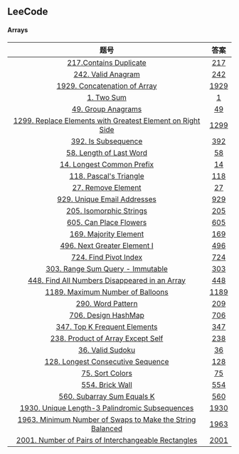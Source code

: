 ## LeeCode

#### Arrays

|                             题号                             |          答案          |
| :----------------------------------------------------------: | :--------------------: |
| [217.Contains Duplicate](https://leetcode.com/problems/contains-duplicate/description/) | [217](./Arrays/217.md) |
| [242. Valid Anagram](https://leetcode.com/problems/valid-anagram/description/) | [242](./Arrays/242.md) |
| [1929. Concatenation of Array](https://leetcode.com/problems/concatenation-of-array/description/) | [1929](./Arrays/1929.md) |
| [1. Two Sum](https://leetcode.com/problems/two-sum/description/) |        [1](./Arrays/1.md)        |
| [49. Group Anagrams](https://leetcode.com/problems/group-anagrams/description/) | [49](./Arrays/49.md) |
| [1299. Replace Elements with Greatest Element on Right Side](https://leetcode.com/problems/replace-elements-with-greatest-element-on-right-side/description/) |  [1299](./Arrays/1299.md) |
| [392. Is Subsequence](https://leetcode.com/problems/is-subsequence/description/) | [392](./Arrays/392.md) |
| [58. Length of Last Word](https://leetcode.com/problems/length-of-last-word/description/) | [58](./Arrays/58.md) |
| [14. Longest Common Prefix](https://leetcode.com/problems/longest-common-prefix/description/) | [14](./Arrays/14.md) |
| [118. Pascal's Triangle](https://leetcode.com/problems/pascals-triangle/description/) | [118](./Arrays/118.md) |
| [27. Remove Element](https://leetcode.com/problems/remove-element/description/) | [27](./Arrays/27.md) |
| [929. Unique Email Addresses](https://leetcode.com/problems/unique-email-addresses/) | [929](./Arrays/929.md) |
| [205. Isomorphic Strings](https://leetcode.com/problems/isomorphic-strings/description/) | [205](./Arrays/205.md) |
| [605. Can Place Flowers](https://leetcode.com/problems/can-place-flowers/description/) | [605](./Arrays/605.md) |
| [169. Majority Element](https://leetcode.com/problems/majority-element/description/) | [169](./Arrays/169.md) |
| [496. Next Greater Element I](https://leetcode.com/problems/next-greater-element-i/description/) | [496](./Arrays/496.md) |
| [724. Find Pivot Index](https://leetcode.com/problems/find-pivot-index/description/) | [724](./Arrays/724.md) |
| [303. Range Sum Query - Immutable](https://leetcode.com/problems/range-sum-query-immutable/description/) | [303](./Arrays/303.md) |
| [448. Find All Numbers Disappeared in an Array](https://leetcode.com/problems/find-all-numbers-disappeared-in-an-array/description/) | [448](./Arrays/448.md) |
| [1189. Maximum Number of Balloons](https://leetcode.com/problems/maximum-number-of-balloons/description/) | [1189](./Arrays/1189.md) |
| [290. Word Pattern](https://leetcode.com/problems/word-pattern/description/) | [209](./Arrays/290.md) |
| [706. Design HashMap](https://leetcode.com/problems/design-hashmap/description/) | [706](./Arrays/706.md) |
| [347. Top K Frequent Elements](https://leetcode.com/problems/top-k-frequent-elements/description/) | [347](./Arrays/347.md) |
| [238. Product of Array Except Self](https://leetcode.com/problems/product-of-array-except-self/description/) | [238](./Arrays/238.md) |
| [36. Valid Sudoku](https://leetcode.com/problems/valid-sudoku/description/) | [36](./Arrays/36.md) |
| [128. Longest Consecutive Sequence](https://leetcode.com/problems/longest-consecutive-sequence/description/) | [128](./Arrays/128.md) |
| [75. Sort Colors](https://leetcode.com/problems/sort-colors/description/) | [75](./Arrays/75.md) |
| [554. Brick Wall](https://leetcode.com/problems/brick-wall/description/) | [554](./Arrays/554.md) |
| [560. Subarray Sum Equals K](https://leetcode.com/problems/subarray-sum-equals-k/description/) | [560](./Arrays/560.md) |
| [1930. Unique Length-3 Palindromic Subsequences](https://leetcode.com/problems/unique-length-3-palindromic-subsequences/description/) | [1930](./Arrays/1930.md) |
| [1963. Minimum Number of Swaps to Make the String Balanced](https://leetcode.com/problems/minimum-number-of-swaps-to-make-the-string-balanced/description/) | [1963](./Arrays/1963.md) |
| [2001. Number of Pairs of Interchangeable Rectangles](https://leetcode.com/problems/number-of-pairs-of-interchangeable-rectangles/description/) | [2001](./Arrays/2001.md) |
